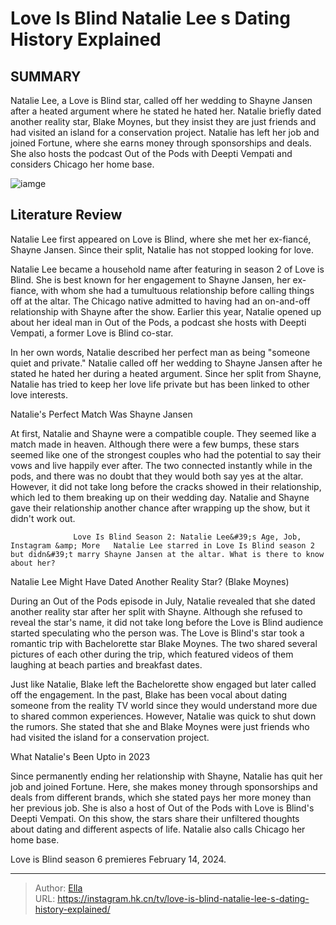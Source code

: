 # Love Is Blind Natalie Lee s Dating History Explained


## SUMMARY 



  Natalie Lee, a Love is Blind star, called off her wedding to Shayne Jansen after a heated argument where he stated he hated her.   Natalie briefly dated another reality star, Blake Moynes, but they insist they are just friends and had visited an island for a conservation project.   Natalie has left her job and joined Fortune, where she earns money through sponsorships and deals. She also hosts the podcast Out of the Pods with Deepti Vempati and considers Chicago her home base.  

![iamge](https://static1.srcdn.com/wordpress/wp-content/uploads/2023/03/love-is-blind-s-natalie-lee-makes-big-claim-about-micah-paul.jpeg)

## Literature Review
Natalie Lee first appeared on Love is Blind, where she met her ex-fiancé, Shayne Jansen. Since their split, Natalie has not stopped looking for love.




Natalie Lee became a household name after featuring in season 2 of Love is Blind. She is best known for her engagement to Shayne Jansen, her ex-fiance, with whom she had a tumultuous relationship before calling things off at the altar. The Chicago native admitted to having had an on-and-off relationship with Shayne after the show. Earlier this year, Natalie opened up about her ideal man in Out of the Pods, a podcast she hosts with Deepti Vempati, a former Love is Blind co-star.




In her own words, Natalie described her perfect man as being &#34;someone quiet and private.&#34; Natalie called off her wedding to Shayne Jansen after he stated he hated her during a heated argument. Since her split from Shayne, Natalie has tried to keep her love life private but has been linked to other love interests.


 Natalie&#39;s Perfect Match Was Shayne Jansen 
          

At first, Natalie and Shayne were a compatible couple. They seemed like a match made in heaven. Although there were a few bumps, these stars seemed like one of the strongest couples who had the potential to say their vows and live happily ever after. The two connected instantly while in the pods, and there was no doubt that they would both say yes at the altar. However, it did not take long before the cracks showed in their relationship, which led to them breaking up on their wedding day. Natalie and Shayne gave their relationship another chance after wrapping up the show, but it didn&#39;t work out.




                  Love Is Blind Season 2: Natalie Lee&#39;s Age, Job, Instagram &amp; More   Natalie Lee starred in Love Is Blind season 2 but didn&#39;t marry Shayne Jansen at the altar. What is there to know about her?    



 Natalie Lee Might Have Dated Another Reality Star? (Blake Moynes) 

 

During an Out of the Pods episode in July, Natalie revealed that she dated another reality star after her split with Shayne. Although she refused to reveal the star&#39;s name, it did not take long before the Love is Blind audience started speculating who the person was. The Love is Blind&#39;s star took a romantic trip with Bachelorette star Blake Moynes. The two shared several pictures of each other during the trip, which featured videos of them laughing at beach parties and breakfast dates.

Just like Natalie, Blake left the Bachelorette show engaged but later called off the engagement. In the past, Blake has been vocal about dating someone from the reality TV world since they would understand more due to shared common experiences. However, Natalie was quick to shut down the rumors. She stated that she and Blake Moynes were just friends who had visited the island for a conservation project.






 What Natalie&#39;s Been Upto in 2023 
          

Since permanently ending her relationship with Shayne, Natalie has quit her job and joined Fortune. Here, she makes money through sponsorships and deals from different brands, which she stated pays her more money than her previous job. She is also a host of Out of the Pods with Love is Blind&#39;s Deepti Vempati. On this show, the stars share their unfiltered thoughts about dating and different aspects of life. Natalie also calls Chicago her home base.



Love is Blind season 6 premieres February 14, 2024.






---

> Author: [Ella](https://instagram.hk.cn/)  
> URL: https://instagram.hk.cn/tv/love-is-blind-natalie-lee-s-dating-history-explained/  

